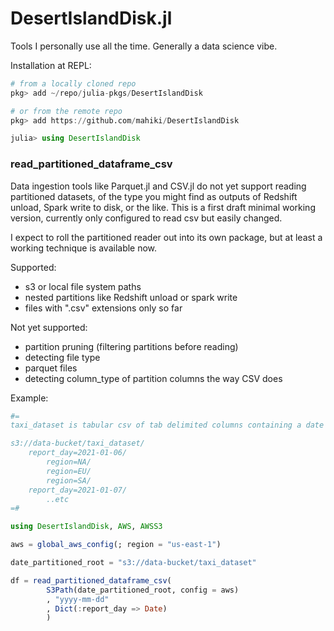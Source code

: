 DesertIslandDisk.jl
===================

Tools I personally use all the time. Generally a data science vibe.

Installation at REPL:

```jl
# from a locally cloned repo
pkg> add ~/repo/julia-pkgs/DesertIslandDisk

# or from the remote repo
pkg> add https://github.com/mahiki/DesertIslandDisk

julia> using DesertIslandDisk
```


### read_partitioned_dataframe_csv
Data ingestion tools like Parquet.jl and CSV.jl do not yet support reading partitioned datasets, of the type you might find as outputs of Redshift unload, Spark write to disk, or the like.  This is a first draft minimal working version, currently only configured to read csv but easily changed. 

I expect to roll the partitioned reader out into its own package, but at least a working technique is available now.

Supported:

* s3 or local file system paths
* nested partitions like Redshift unload or spark write
* files with ".csv" extensions only so far

Not yet supported:

* partition pruning (filtering partitions before reading)
* detecting file type
* parquet files
* detecting column_type of partition columns the way CSV does

Example:

```jl
#=  
taxi_dataset is tabular csv of tab delimited columns containing a date field

s3://data-bucket/taxi_dataset/
    report_day=2021-01-06/
        region=NA/
        region=EU/
        region=SA/
    report_day=2021-01-07/
        ..etc
=#

using DesertIslandDisk, AWS, AWSS3

aws = global_aws_config(; region = "us-east-1")

date_partitioned_root = "s3://data-bucket/taxi_dataset"

df = read_partitioned_dataframe_csv(
        S3Path(date_partitioned_root, config = aws)
        , "yyyy-mm-dd"
        , Dict(:report_day => Date)
        )
